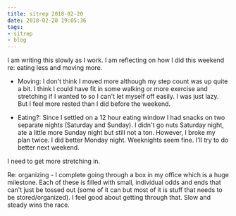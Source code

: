 ```yaml
---
title: sitrep 2018-02-20
date: 2018-02-20 19:05:36
tags: 
- sitrep
- blog
---
```


I am writing this slowly as I work. I am reflecting on how I did this weekend re: eating less and moving more.

- Moving: I don't think I moved more although my step count was up quite a bit. I think I could have fit in some walking or more exercise and stretching if I wanted to so I can't let myself off easily. I was just lazy. But I feel more rested than I did before the weekend.

- Eating?: Since I settled on a 12 hour eating window I had snacks on two separate nights (Saturday and Sunday). I didn't go nuts Saturday night, ate a little more Sunday night but still not a ton. However, I broke my plan twice. I did better Monday night. Weeknights seem fine. I'll try to do better next weekend.

I need to get more stretching in.

Re: organizing - I complete going through a box in my office which is a huge milestone. Each of these is filled with small, individual odds and ends that can't just be tossed out (some of it can but most of it is stuff that needs to be stored/organized). I feel good about getting through that. Slow and steady wins the race. 



